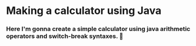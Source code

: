 # Making a calculator using Java
### Here I'm gonna create a simple calculator using java arithmetic operators and switch-break syntaxes. 🚀
